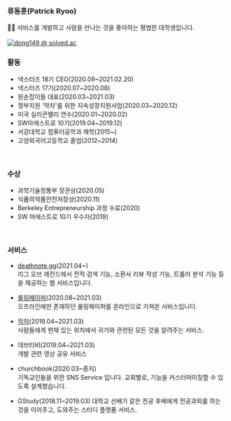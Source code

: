 ### 류동훈(Patrick Ryoo)
🙋‍♂️ 서비스를 개발하고 사람을 만나는 것을 좋아하는 평범한 대학생입니다. 
<br/><br/>
[![dong149 @ solved.ac](http://mazassumnida.wtf/api/v2/generate_badge?boj=dong149)](https://solved.ac/profile/dong149)
<br/>
### 활동
- 넥스터즈 18기 CEO(2020.09~2021.02.20) 
- 넥스터즈 17기(2020.07~2020.08) 
- 왼손잡이들 대표(2020.03~2021.03) 
- 정부지원 '막차'를 위한 지속성장지원사업(2020.03~2020.12) 
- 미국 실리콘밸리 연수(2020.01~2020.02) 
- SW마에스트로 10기(2019.04~2019.12) 
- 서강대학교 컴퓨터공학과 재학(2015~)
- 고양외국어고등학교 졸업(2012~2014)
<br/>

### 수상
- 과학기술정통부 장관상(2020.05)
- 식품의약품안전처장상(2020.11)
- Berkeley Entrepreneurship 과정 수료(2020)
- SW 마에스트로 10기 우수자(2019)

<br/>

### 서비스

- [deathnote.gg](https://deathnote.gg)(2021.04~) <br/>
리그 오브 레전드에서 전적 검색 기능, 소환사 리뷰 작성 기능, 트롤러 분석 기능 등을 제공하는 웹 서비스입니다.

- [롤링페이퍼](https://rollingpaper.website)(2020.08~2021.03)<br/>
오프라인에만 존재하던 롤링페이퍼를 온라인으로 가져온 서비스입니다.

- [막차](https://makkcha.com)(2019.04~2021.03)<br/>
사람들에게 현재 있는 위치에서 귀가와 관련된 모든 것을 알려주는 서비스.

- 데브티비(2019.04~2021.03)<br/>
개발 관련 영상 공유 서비스

- churchbook(2020.03~중지) <br/>
기독교인들을 위한 SNS Service 입니다. 교회별로, 기능을 커스터마이징할 수 있도록 설계했습니다.

- GStudy(2018.11~2019.03)
대학교 선배가 같은 전공 후배에게 전공과외를 하는 것을 이어주고, 도와주는 스터디 플랫폼 서비스.

